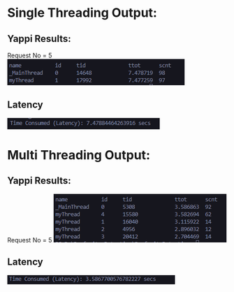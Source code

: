 # Single Threading Output:

## Yappi Results:
Request No = 5
&NewLine;
![image1](./results/st.PNG)

## Latency
![image1](./results/lat.PNG)

# Multi Threading Output:

## Yappi Results:
Request No = 5
&NewLine;
![image1](./results/st2.PNG)

## Latency
![image1](./results/lat2.PNG)